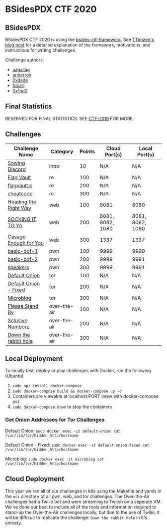 # BSidesPDX CTF 2020

## BSidesPDX

BSidesPDX CTF 2020 is using the [bsides-ctf-framework](https://github.com/BSidesPDX/bsides-ctf-framework). See [TTimzen's blog post](https://www.tophertimzen.com/blog/BSidesPDXCTFFramework/) for a detailed explanation of the framework, motivations, and instructions for writing challenges.

Challenge authors:
- [aagallag](https://twitter.com/aagallag)
- [arinerron](https://twitter.com/arinerron)
- [0xdade](https://twitter.com/0xdade)
- [fdcarl](https://twitter.com/fdcarl)
- [0x1nd0](https://twitter.com/0x1nd0)


## Final Statistics

RESERVED FOR FINAL STATISTICS. SEE [CTF-2019](https://github.com/BSidesPDX/CTF-2019/edit/master/README.md) FOR MORE.

## Challenges

| Challenge Name                                                 | Category      | Points | Cloud Port(s)       | Local Port(s)       |
| -------------------------------------------------------------- | ------------- | ------ | ------------------- | ------------------- |
| [Sowing Discord](intro/)                                       | intro         | 10     | N/A                 | N/A                 |
| [Flag Vault](re/100-flagvault/)                                | re            | 100    | N/A                 | N/A                 |
| [flagvault.c](re/200-flagvault.c/)                             | re            | 200    | N/A                 | N/A                 |
| [cheatcode](re/300-cheatcode/)                                 | re            | 300    | N/A                 | N/A                 |
| [Heading the Right Way](web/100-heading-the-right-way/)        | web           | 100    | 8081                | 8080                |
| [SOCKING IT TO YA](web/200-socking-it-to-ya/)                  | web           | 200    | 8081, 8082, 1080    | 8081, 8082, 1080    |
| [Cavage Enough for You](web/300-cavage-enough-for-you/)        | web           | 300    | 1337                | 1337                |
| [basic-bof-1](pwn/100-basic-bof-1/)                            | pwn           | 100    | 9999                | 9990                |
| [basic-bof-2](pwn/200-basic-bof-2/)                            | pwn           | 200    | 9999                | 9991                |
| [speakers](pwn/300-speakers/)                                  | pwn           | 300    | 9999                | 9991                |
| [Default Onion](tor/100-default-onion/)                        | tor           | 100    | N/A                 | N/A                 |
| [Default Onion - Fixed](tor/200-default-onion-fixed/)          | tor           | 200    | N/A                 | N/A                 |
| [Microblog](tor/300-microblog/)                                | tor           | 300    | N/A                 | N/A                 |
| [Please Stand By](over-the-air/100-Please-Stand-By/)           | over-the-air  | 100    | N/A                 | N/A                 |
| [Xclusive Numborz](over-the-air/200-Xclusive-numborz/)         | over-the-air  | 200    | N/A                 | N/A                 |
| [Down the rabbit hole](over-the-air/300-Down-the-rabbit-hole/) | over-the-air  | 300    | N/A                 | N/A                 |


## Local Deployment

To locally test, deploy or play challenges with Docker, run the following (Ubuntu)

1. `sudo apt install docker-compose`
2. `sudo docker-compose build && docker-compose up -d`
3. Containers are viewable at localhost:PORT (view with docker-compose ps)
4. `sudo docker-compose down` to stop the containers

### Get Onion Addresses for Tor Challenges

Default Onion: `sudo docker exec -it default-onion cat /var/lib/tor/hidden_http/hostname`

Default Onion - Fixed: `sudo docker exec -it default-onion-fixed cat /var/lib/tor/hidden_http/hostname`

Microblog: `sudo docker exec -it microblog cat /var/lib/tor/hidden_http/hostname`

## Cloud Deployment

This year we ran all of our challenges in k8s using the Makefile and yamls in the `oci` directory of all pwn, web, and tor challenges.  The Over-the-Air challenges had a Twilio bot and were streaming to Twitch on a seperate VM.  We've done our best to include all of the tools and information required to stand-up the Over-the-Air challenges locally, but due to the use of Twilio, it will be difficult to replicate the challenge: `Down the rabbit hole` in it's entirety.
